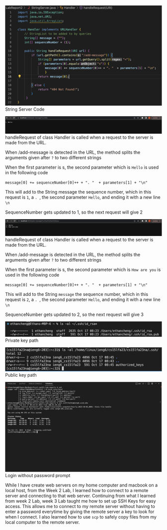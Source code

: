 ![Image](StringServerCode.png)
String Server Code

![Image](addMessage1.png)
handleRequest of class Handler is called when a request to the server is made from the URL.

When /add-message is detected in the URL, the method splits the arguments given after `?` to two different strings

When the first parameter is s, the second parameter which is `Hello` is used in the following code

`message[0] += sequenceNumber[0]++ + ". "  + parameters[1] + "\n"`

This will add to the String message the sequence number, which in this request is `1`, a `. `, the second parameter `Hello`, and ending it with a new line `\n`

SequenceNumber gets updated to 1, so the next request will give 2

![Image](addMessage2.png)
handleRequest of class Handler is called when a request to the server is made from the URL.

When /add-message is detected in the URL, the method splits the arguments given after `?` to two different strings

When the first parameter is s, the second parameter which is `How are you` is used in the following code

`message[0] += sequenceNumber[0]++ + ". "  + parameters[1] + "\n"`

This will add to the String `message` the sequence number, which in this request is `2`, a `. `, the second parameter `Hello`, and ending it with a new line `\n`

SequenceNumber gets updated to 2, so the next request will give 3

![Image](privateKey.png)
Private key path

![Image](publicKey.png)
Public key path

![Image](loginWithNoPassword.png)
Login without password prompt

While I have create web servers on my home computer and macbook on a local host, from the Week 2 Lab, I learned how to connect to a remote server and connecting to that web server. Continuing from what I learned from week 2 Lab, week 3 Lab taught me how to set up SSH Keys for easy access. This allows me to connect to my remote server without having to enter a password everytime by giving the remote server a key to look for when I connect. I also learned how to use `scp` to safely copy files from my local computer to the remote server.
